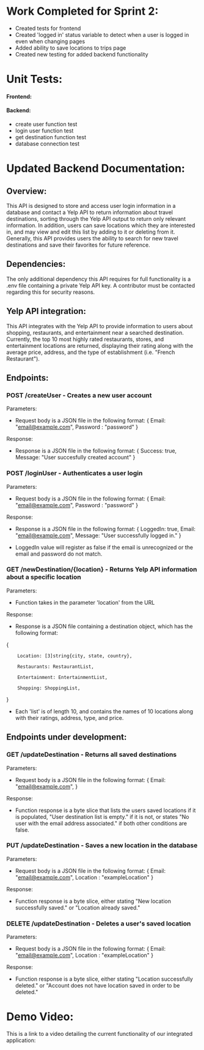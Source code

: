 # **Work Completed for Sprint 2:**

- Created tests for frontend
- Created 'logged in' status variable to detect when a user is logged in even when changing pages
- Added ability to save locations to trips page
- Created new testing for added backend functionality

# **Unit Tests:**

#### Frontend:

#### Backend:
- create user function test
- login user function test
- get destination function test
- database connection test

# **Updated Backend Documentation:**

## Overview:
This API is designed to store and access user login information in a database and contact a Yelp API to return information about travel destinations, sorting through the Yelp API output to return only relevant information. In addition, users can save locations which they are interested in, and may view and edit this list by adding to it or deleting from it. Generally, this API provides users the ability to search for new travel destinations and save their favorites for future reference.

## Dependencies: 
The only additional dependency this API requires for full functionality is a .env file containing a private Yelp API key. A contributor must be contacted regarding this for security reasons.

## Yelp API integration:
This API integrates with the Yelp API to provide information to users about shopping, restaurants, and entertainment near a searched destination. Currently, the top 10 most highly rated restaurants, stores, and entertainment locations are returned, displaying their rating along with the average price, address, and the type of establishment (i.e. "French Restaurant").

## Endpoints:
### **POST** /createUser - Creates a new user account

Parameters:
- Request body is a JSON file in the following format:
{
Email: "email@example.com",
Password : "password"
}

Response: 
- Response is a JSON file in the following format:
{ Success: true, Message: "User succesfully created account" }



### **POST** /loginUser - Authenticates a user login

Parameters:
- Request body is a JSON file in the following format:
{
Email: "email@example.com",
Password : "password"
}

Response: 
- Response is a JSON file in the following format:
{ LoggedIn: true, Email: "email@example.com", Message: "User successfully logged in." }

- LoggedIn value will register as false if the email is unrecognized or the email and password do not match.

### **GET** /newDestination/{location} - Returns Yelp API information about a specific location

Parameters:
- Function takes in the parameter 'location' from the URL

Response:
- Response is a JSON file containing a destination object, which has the following format:

{

        Location: [3]string{city, state, country},
        
        Restaurants: RestaurantList,
        
        Entertainment: EntertainmentList,
        
        Shopping: ShoppingList,
}

- Each 'list' is of length 10, and contains the names of 10 locations along with their ratings, address, type, and price.


## Endpoints under development:

### **GET** /updateDestination - Returns all saved destinations

Parameters: 
- Request body is a JSON file in the following format:
{
Email: "email@example.com",
}

Response:
- Function response is a byte slice that lists the users saved locations if it is populated, "User destination list is empty." if it is not, or states "No user with the email address associated." if both other conditions are false.

### **PUT** /updateDestination - Saves a new location in the database

Parameters: 
- Request body is a JSON file in the following format:
{
Email: "email@example.com",
Location : "exampleLocation"
}

Response:
- Function response is a byte slice, either stating "New location successfully saved." or "Location already saved."


### **DELETE** /updateDestination - Deletes a user's saved location

Parameters: 
- Request body is a JSON file in the following format:
{
Email: "email@example.com",
Location : "exampleLocation"
}

Response:
- Function response is a byte slice, either stating "Location successfully deleted." or "Account does not have location saved in order to be deleted."



# **Demo Video:**
This is a link to a video detailing the current functionality of our integrated application:

